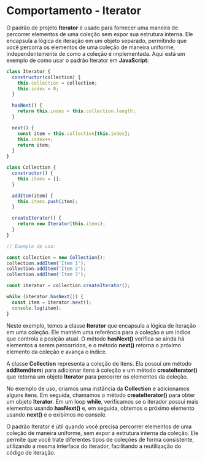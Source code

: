 # Comportamento - Iterator

O padrão de projeto **Iterator** é usado para fornecer uma maneira de percorrer elementos de uma coleção sem expor sua estrutura interna. Ele encapsula a lógica de iteração em um objeto separado, permitindo que você percorra os elementos de uma coleção de maneira uniforme, independentemente de como a coleção é implementada. Aqui está um exemplo de como usar o padrão Iterator em **JavaScript**:

```javascript
class Iterator {
  constructor(collection) {
    this.collection = collection;
    this.index = 0;
  }

  hasNext() {
    return this.index < this.collection.length;
  }

  next() {
    const item = this.collection[this.index];
    this.index++;
    return item;
  }
}

class Collection {
  constructor() {
    this.items = [];
  }

  addItem(item) {
    this.items.push(item);
  }

  createIterator() {
    return new Iterator(this.items);
  }
}

// Exemplo de uso:

const collection = new Collection();
collection.addItem('Item 1');
collection.addItem('Item 2');
collection.addItem('Item 3');

const iterator = collection.createIterator();

while (iterator.hasNext()) {
  const item = iterator.next();
  console.log(item);
}
```
Neste exemplo, temos a classe **Iterator** que encapsula a lógica de iteração em uma coleção. Ele mantém uma referência para a coleção e um índice que controla a posição atual. O método **hasNext()** verifica se ainda há elementos a serem percorridos, e o método **next()** retorna o próximo elemento da coleção e avança o índice.

A classe **Collection** representa a coleção de itens. Ela possui um método **addItem(item**) para adicionar itens à coleção e um método **createIterator()** que retorna um objeto **Iterator** para percorrer os elementos da coleção.

No exemplo de uso, criamos uma instância da **Collection** e adicionamos alguns itens. Em seguida, chamamos o método **createIterator()** para obter um objeto **Iterator**. Em um loop **while**, verificamos se o iterador possui mais elementos usando **hasNext()** e, em seguida, obtemos o próximo elemento usando **next()** e o exibimos no console.

O padrão Iterator é útil quando você precisa percorrer elementos de uma coleção de maneira uniforme, sem expor a estrutura interna da coleção. Ele permite que você trate diferentes tipos de coleções de forma consistente, utilizando a mesma interface do iterador, facilitando a reutilização do código de iteração.
